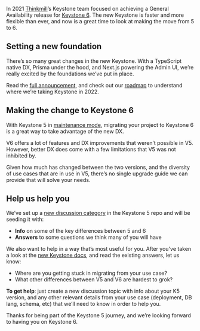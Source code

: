 <!--[meta]
section: blog
title: Making the move to Keystone 6
date: 2022-01-06
author: The Keystone Team
order: 0.2
[meta]-->

In 2021 [Thinkmill](https://www.thinkmill.com.au/)’s Keystone team focused on achieving a General Availability release for [Keystone 6](https://keystonejs.com/). The new Keystone is faster and more flexible than ever, and now is a great time to look at making the move from 5 to 6.

## Setting a new foundation

There’s so many great changes in the new Keystone. With a TypeScript native DX, Prisma under the hood, and Next.js powering the Admin UI, we’re really excited by the foundations we’ve put in place.

Read the [full announcement](https://keystonejs.com/updates/general-availability), and check out our [roadmap](https://keystonejs.com/updates/roadmap) to understand where we’re taking Keystone in 2022.

## Making the change to Keystone 6

With Keystone 5 in [maintenance mode](https://v5.keystonejs.com/blog/introducing-keystone-next), migrating your project to Keystone 6 is a great way to take advantage of the new DX.

V6 offers a lot of features and DX improvements that weren’t possible in V5. However, better DX does come with a few limitations that V5 was not inhibited by.

Given how much has changed between the two versions, and the diversity of use cases that are in use in V5, there’s no single upgrade guide we can provide that will solve your needs.

## Help us help you

We’ve set up a [new discussion category](https://github.com/keystonejs/keystone-5/discussions/categories/upgrading-to-keystone-6) in the Keystone 5 repo and will be seeding it with:

- **Info** on some of the key differences between 5 and 6
- **Answers** to some questions we think many of you will have

We also want to help in a way that’s most useful for you. After you've taken a look at the [new Keystone docs](https://keystonejs.com/docs), and read the existing answers, let us know:

- Where are you getting stuck in migrating from your use case?
- What other differences between V5 and V6 are hardest to grok?

**To get help**: just create a new discussion topic with info about your K5 version, and any other relevant details from your use case (deployment, DB lang, schema, etc) that we’ll need to know in order to help you.

Thanks for being part of the Keystone 5 journey, and we’re looking forward to having you on Keystone 6.
